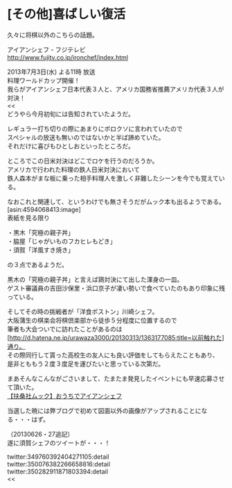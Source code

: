 # [その他]喜ばしい復活  

久々に将棋以外のこちらの話題。  

アイアンシェフ - フジテレビ  
http://www.fujitv.co.jp/ironchef/index.html  
>>  
2013年7月3日(水) よる11時 放送  
料理ワールドカップ開催！  
我らがアイアンシェフ日本代表３人と、アメリカ国務省推薦アメリカ代表３人が対決！  
<<  
どうやら今月初旬には告知されていたようだ。  

レギュラー打ち切りの際にあまりにボロクソに言われていたので  
スペシャルの放送も無いのではないかと半ば諦めていた。  
それだけに喜びもひとしおといったところだ。  

ところでこの日米対決はどこでロケを行うのだろうか。  
アメリカで行われた料理の鉄人日米対決において  
鉄人森本がまな板に乗った相手料理人を激しく非難したシーンを今でも覚えている。  


なおこれと関連して、というわけでも無さそうだがムック本も出るようである。[asin:4594068413:image]  
表紙を見る限り  

・黒木「究極の親子丼」  
・脇屋「じゃがいものフカヒレもどき」  
・須賀「洋風すき焼き」  

の３点であるようだ。  

黒木の「究極の親子丼」と言えば鶏対決にて出した渾身の一皿。  
ゲスト審議員の吉田沙保里・浜口京子が凄い勢いで食べていたのもあり印象に残っている。  

そしてその時の挑戦者が「洋食ボストン」川崎シェフ。  
大阪蒲生の棋楽会将棋倶楽部から徒歩５分程度に位置するので  
筆者も大会ついでに訪れたことがあるのは[http://d.hatena.ne.jp/urawaza3000/20130313/1363177085:title=以前触れた]通り。  
その際同行して貰った高校生の友人にも良い評価をしてもらえたこともあり、  
是非とももう２度３度足を運びたいと思っている次第だ。  


まあそんなこんながごさいまして、たまたま発見したイベントにも早速応募させて頂いた。  
<a href="http://monipla.jp/bl_rd/iid-137324694751bab0f9db2da/m-51c33c241d9bd/k-2/s-0/" rel="nofollow">【扶桑社ムック】おうちでアイアンシェフ</a><img src="http://mp.charley.jp/bl_img.php?iid=137324694751bab0f9db2da&m=51c33c241d9bd&k=2" alt="" border="0" style="border:0px;" width="1" height="1" /><img src="http://track.monipla.jp/mp_track/eff_imp.php?e=2405437564b68bbb895c5e&m=51c33c241d9bd&i=137324694751bab0f9db2da&fk=0&kind=2" alt="" border="0" style="border:0px;" width="1" height="1" />  

当選した暁には弊ブログで初めて図面以外の画像がアップされることになる・・・はず。  

（20130626・27追記）  
遂に須賀シェフのツイートが・・・！  
>>  
twitter:349760392404271105:detail  
twitter:350076382266658816:detail  
twitter:350282911871803394:detail  
<<  
